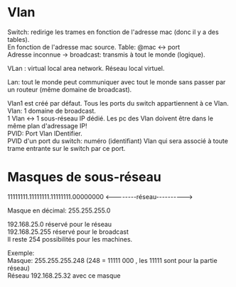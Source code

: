 # Vlan

Switch: redirige les trames en fonction de l'adresse mac (donc il y a des tables).  
En fonction de l'adresse mac source. Table: @mac <-> port  
Adresse inconnue -> broadcast: transmis à tout le monde (logique).  

VLan : virtual local area network. Réseau local virtuel.

Lan: tout le monde peut communiquer avec tout le monde sans passer par un routeur (même domaine de broadcast).

Vlan1 est créé par défaut. Tous les ports du switch appartiennent à ce Vlan.  
Vlan: 1 domaine de broadcast.  
1 Vlan <-> 1 sous-réseau IP dédié. Les pc des Vlan doivent être dans le même plan d'adressage IP!  
PVID: Port Vlan IDentifier.  
PVID d'un port du switch: numéro (identifiant) Vlan qui sera associé à toute trame entrante sur le switch par ce port.

# Masques de sous-réseau

11111111.11111111.11111111.00000000
<--------réseau----------><machine>
  
Masque en décimal: 255.255.255.0  
  
192.168.25.0 réservé pour le réseau  
192.168.25.255 réservé pour le broadcast  
Il reste 254 possibilités pour les machines.  
  
Exemple:  
Masque: 255.255.255.248 (248 = 11111 000 , les 11111 sont pour la partie réseau)  
Réseau 192.168.25.32 avec ce masque
  
